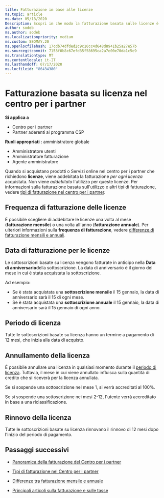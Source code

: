 ```yaml
---
title: Fatturazione in base alle licenze
ms.topic: article
ms.date: 05/18/2020
Description: Scopri in che modo la fatturazione basata sulle licenze è diversa dalla fatturazione basata sull'utilizzo nel centro per i partner, incluso il modo in cui vengono fatturate le licenze (non in base all'utilizzo delle licenze).
author: sodeb
ms.author: sodeb
ms.localizationpriority: medium
ms.custom: SEOMAY.20
ms.openlocfilehash: 17cdb74dfded2c9c10cc4d648d8941b25a27e57b
ms.sourcegitcommit: 7153f0b8c67efd35f58695ca2a7e00e70da1c5e9
ms.translationtype: MT
ms.contentlocale: it-IT
ms.lasthandoff: 07/17/2020
ms.locfileid: "86434380"
---
```

# <a name="license-based-billing-in-partner-center"></a>Fatturazione basata su licenza nel centro per i partner

**Si applica a**

- Centro per i partner
- Partner aderenti al programma CSP

**Ruoli appropriati** : amministratore globale
- Amministratore utenti
- Amministratore fatturazione
- Agente amministratore

Quando si acquistano prodotti o Servizi online nel centro per i partner che richiedono **licenze**, viene addebitata la fatturazione *per ogni licenza* acquistata. Non viene *addebitato* l'utilizzo per queste licenze. Per informazioni sulla fatturazione basata sull'utilizzo e altri tipi di fatturazione, vedere [tipi di fatturazione nel centro per i partner](billing-different-types.md).

## <a name="license-billing-frequency"></a>Frequenza di fatturazione delle licenze

È possibile scegliere di addebitare le licenze una volta al mese (**fatturazione mensile**) o una volta all'anno (**fatturazione annuale**). Per ulteriori informazioni sulla **frequenza di fatturazione**, vedere [differenze di fatturazione mensili e annuali](billing-annual-monthly.md).

## <a name="billing-date-for-licenses"></a>Data di fatturazione per le licenze

Le sottoscrizioni basate su licenza vengono fatturate in anticipo nella **Data di anniversario**della sottoscrizione. La data di anniversario è il giorno del mese in cui è stata acquistata la sottoscrizione.

Ad esempio:

- Se è stata acquistata una **sottoscrizione mensile** il 15 gennaio, la data di anniversario sarà il 15 di ogni mese.
- Se è stata acquistata una **sottoscrizione annuale** il 15 gennaio, la data di anniversario sarà il 15 gennaio di ogni anno.

## <a name="license-term"></a>Periodo di licenza

Tutte le sottoscrizioni basate su licenza hanno un termine a pagamento di 12 mesi, che inizia alla data di acquisto.

## <a name="license-cancellation"></a>Annullamento della licenza

È possibile annullare una licenza in qualsiasi momento durante il [periodo di licenza](#license-term). Tuttavia, il mese in cui viene annullato influisca sulla quantità di credito che si riceverà per la licenza annullata.

Se si sospende una sottoscrizione nel mese 1, si verrà accreditati al 100%.

Se si sospende una sottoscrizione nei mesi 2-12, l'utente verrà accreditato in base a una riclassificazione.

## <a name="license-renewal"></a>Rinnovo della licenza

Tutte le sottoscrizioni basate su licenza rinnovano il rinnovo di 12 mesi dopo l'inizio del periodo di pagamento.

## <a name="next-steps"></a>Passaggi successivi

- [Panoramica della fatturazione del Centro per i partner](billing-basics.md)

- [Tipi di fatturazione nel Centro per i partner](billing-different-types.md)

- [Differenze tra fatturazione mensile e annuale](billing-annual-monthly.md)

- [Principali articoli sulla fatturazione e sulle tasse](billing.md)
